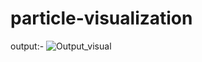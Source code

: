 ﻿# particle-visualization
 output:- 
![Output_visual](https://github.com/user-attachments/assets/cf7a4bb9-7b2b-4c3b-a305-15681b289773)
